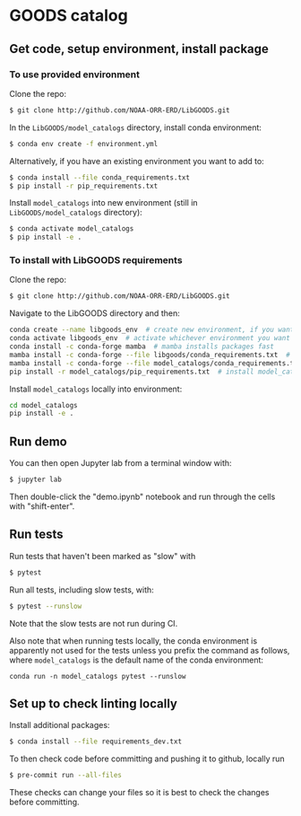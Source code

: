 # GOODS catalog

## Get code, setup environment, install package

### To use provided environment

Clone the repo:
``` bash
$ git clone http://github.com/NOAA-ORR-ERD/LibGOODS.git
```

In the `LibGOODS/model_catalogs` directory, install conda environment:
``` bash
$ conda env create -f environment.yml
```

Alternatively, if you have an existing environment you want to add to:
``` bash
$ conda install --file conda_requirements.txt
$ pip install -r pip_requirements.txt
```

Install `model_catalogs` into new environment (still in `LibGOODS/model_catalogs` directory):
``` bash
$ conda activate model_catalogs
$ pip install -e .
```

### To install with LibGOODS requirements

Clone the repo:
``` bash
$ git clone http://github.com/NOAA-ORR-ERD/LibGOODS.git
```

Navigate to the LibGOODS directory and then:
``` bash
conda create --name libgoods_env  # create new environment, if you want
conda activate libgoods_env  # activate whichever environment you want to use
conda install -c conda-forge mamba  # mamba installs packages fast
mamba install -c conda-forge --file libgoods/conda_requirements.txt  # install LibGOODS conda requirements
mamba install -c conda-forge --file model_catalogs/conda_requirements.txt  # install model_catalogs conda requirements
pip install -r model_catalogs/pip_requirements.txt  # install model_catalogs pip requirements
```

Install `model_catalogs` locally into environment:
``` bash
cd model_catalogs
pip install -e .
```

## Run demo

You can then open Jupyter lab from a terminal window with:
``` bash
$ jupyter lab
```

Then double-click the "demo.ipynb" notebook and run through the cells with "shift-enter".

## Run tests

Run tests that haven't been marked as "slow" with
``` bash
$ pytest
```

Run all tests, including slow tests, with:
``` bash
$ pytest --runslow
```
Note that the slow tests are not run during CI.

Also note that when running tests locally, the conda environment is apparently not used for the tests unless you prefix the command as follows, where `model_catalogs` is the default name of the conda environment:

``` base
conda run -n model_catalogs pytest --runslow
```

## Set up to check linting locally

Install additional packages:
``` bash
$ conda install --file requirements_dev.txt
```

To then check code before committing and pushing it to github, locally run
``` bash
$ pre-commit run --all-files
```
These checks can change your files so it is best to check the changes before committing.
